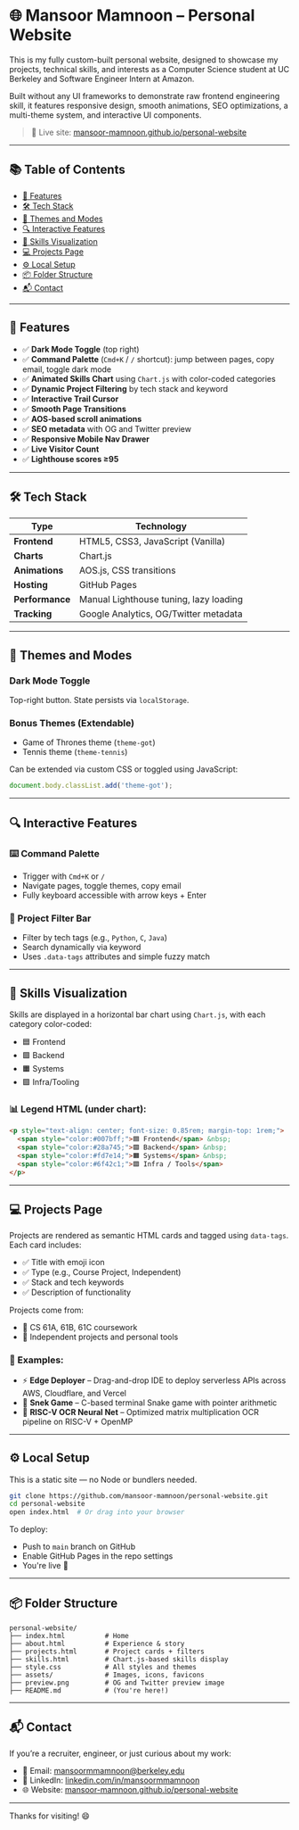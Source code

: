 # 🌐 Mansoor Mamnoon – Personal Website

This is my fully custom-built personal website, designed to showcase my projects, technical skills, and interests as a Computer Science student at UC Berkeley and Software Engineer Intern at Amazon.

Built without any UI frameworks to demonstrate raw frontend engineering skill, it features responsive design, smooth animations, SEO optimizations, a multi-theme system, and interactive UI components.

> 🔗 Live site: [mansoor-mamnoon.github.io/personal-website](https://mansoor-mamnoon.github.io/personal-website)

---

## 📚 Table of Contents

- [🚀 Features](#-features)
- [🛠️ Tech Stack](#️-tech-stack)
- [🎨 Themes and Modes](#-themes-and-modes)
- [🔍 Interactive Features](#-interactive-features)
- [🧠 Skills Visualization](#-skills-visualization)
- [💻 Projects Page](#-projects-page)
- [⚙️ Local Setup](#️-local-setup)
- [📦 Folder Structure](#-folder-structure)
- [📬 Contact](#-contact)

---

## 🚀 Features

- ✅ **Dark Mode Toggle** (top right)
- ✅ **Command Palette** (`Cmd+K` / `/` shortcut): jump between pages, copy email, toggle dark mode
- ✅ **Animated Skills Chart** using `Chart.js` with color-coded categories
- ✅ **Dynamic Project Filtering** by tech stack and keyword
- ✅ **Interactive Trail Cursor**
- ✅ **Smooth Page Transitions**
- ✅ **AOS-based scroll animations**
- ✅ **SEO metadata** with OG and Twitter preview
- ✅ **Responsive Mobile Nav Drawer**
- ✅ **Live Visitor Count**
- ✅ **Lighthouse scores ≥95**

---

## 🛠️ Tech Stack

| Type            | Technology                              |
|-----------------|------------------------------------------|
| **Frontend**    | HTML5, CSS3, JavaScript (Vanilla)        |
| **Charts**      | Chart.js                                 |
| **Animations**  | AOS.js, CSS transitions                  |
| **Hosting**     | GitHub Pages                             |
| **Performance** | Manual Lighthouse tuning, lazy loading   |
| **Tracking**    | Google Analytics, OG/Twitter metadata    |

---

## 🎨 Themes and Modes

### Dark Mode Toggle
Top-right button. State persists via `localStorage`.

### Bonus Themes (Extendable)
- Game of Thrones theme (`theme-got`)
- Tennis theme (`theme-tennis`)

Can be extended via custom CSS or toggled using JavaScript:
```js
document.body.classList.add('theme-got');
```

---

## 🔍 Interactive Features

### ⌨️ Command Palette
- Trigger with `Cmd+K` or `/`
- Navigate pages, toggle themes, copy email
- Fully keyboard accessible with arrow keys + Enter

### 🎯 Project Filter Bar
- Filter by tech tags (e.g., `Python`, `C`, `Java`)
- Search dynamically via keyword
- Uses `.data-tags` attributes and simple fuzzy match

---

## 🧠 Skills Visualization

Skills are displayed in a horizontal bar chart using `Chart.js`, with each category color-coded:

- 🟦 Frontend
- 🟩 Backend
- 🟧 Systems
- 🟪 Infra/Tooling

### 📊 Legend HTML (under chart):

```html
<p style="text-align: center; font-size: 0.85rem; margin-top: 1rem;">
  <span style="color:#007bff;">🟦 Frontend</span> &nbsp; 
  <span style="color:#28a745;">🟩 Backend</span> &nbsp; 
  <span style="color:#fd7e14;">🟧 Systems</span> &nbsp; 
  <span style="color:#6f42c1;">🟪 Infra / Tools</span>
</p>
```

---

## 💻 Projects Page

Projects are rendered as semantic HTML cards and tagged using `data-tags`. Each card includes:

- ✅ Title with emoji icon
- ✅ Type (e.g., Course Project, Independent)
- ✅ Stack and tech keywords
- ✅ Description of functionality

Projects come from:
- 📘 CS 61A, 61B, 61C coursework
- 🧪 Independent projects and personal tools

### 🧪 Examples:
- ⚡ **Edge Deployer** – Drag-and-drop IDE to deploy serverless APIs across AWS, Cloudflare, and Vercel
- 🐍 **Snek Game** – C-based terminal Snake game with pointer arithmetic
- 🧠 **RISC-V OCR Neural Net** – Optimized matrix multiplication OCR pipeline on RISC-V + OpenMP

---

## ⚙️ Local Setup

This is a static site — no Node or bundlers needed.

```bash
git clone https://github.com/mansoor-mamnoon/personal-website.git
cd personal-website
open index.html  # Or drag into your browser
```

To deploy:
- Push to `main` branch on GitHub
- Enable GitHub Pages in the repo settings
- You're live 🚀

---

## 📦 Folder Structure

```plaintext
personal-website/
├── index.html          # Home
├── about.html          # Experience & story
├── projects.html       # Project cards + filters
├── skills.html         # Chart.js-based skills display
├── style.css           # All styles and themes
├── assets/             # Images, icons, favicons
├── preview.png         # OG and Twitter preview image
├── README.md           # (You're here!)
```

---

## 📬 Contact

If you’re a recruiter, engineer, or just curious about my work:

- 📧 Email: [mansoormmamnoon@berkeley.edu](mailto:mansoormmamnoon@berkeley.edu)
- 🔗 LinkedIn: [linkedin.com/in/mansoormmamnoon](https://linkedin.com/in/mansoormamnoon)
- 🌐 Website: [mansoor-mamnoon.github.io/personal-website](https://mansoor-mamnoon.github.io/personal-website)

---

Thanks for visiting! 😄
